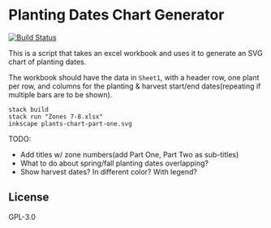 # Planting Dates Chart Generator

[![Build Status](https://travis-ci.org/Southern-Exposure-Seed-Exchange/Planting-Dates-Charts.svg?branch=master)](https://travis-ci.org/Southern-Exposure-Seed-Exchange/Planting-Dates-Charts)

This is a script that takes an excel workbook and uses it to generate an SVG
chart of planting dates.

The workbook should have the data in `Sheet1`, with a header row, one plant per
row, and columns for the planting & harvest start/end dates(repeating if
multiple bars are to be shown).

```
stack build
stack run "Zones 7-8.xlsx"
inkscape plants-chart-part-one.svg
```

TODO:

* Add titles w/ zone numbers(add Part One, Part Two as sub-titles)
* What to do about spring/fall planting dates overlapping?
* Show harvest dates? In different color? With legend?


## License

GPL-3.0
